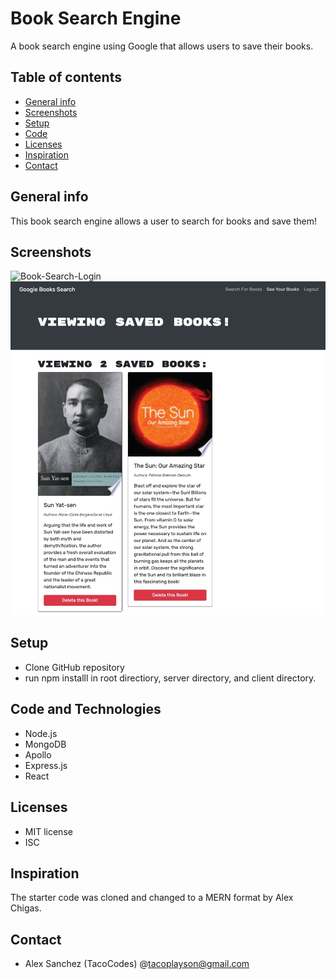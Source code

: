 # Book Search Engine 
A book search engine using Google that allows users to save their books. 

## Table of contents
* [General info](#general-info)
* [Screenshots](#screenshots)
* [Setup](#setup)
* [Code](#code)
* [Licenses](#licenses)
* [Inspiration](#inspiration)
* [Contact](#contact)

## General info
This book search engine allows a user to search for books and save them!


## Screenshots
![Book-Search-Login](./client/src/assets/images/book-search2.png)
![Book-Search](./client/src/assets/images/book-search1.png)


## Setup
* Clone GitHub repository 
* run npm installl in root directiory, server directory, and client directory.

## Code and Technologies
* Node.js
* MongoDB
* Apollo
* Express.js
* React

## Licenses
* MIT license
* ISC

## Inspiration
The starter code was cloned and changed to a MERN format by Alex Chigas.

## Contact
* Alex Sanchez (TacoCodes)
@tacoplayson@gmail.com
